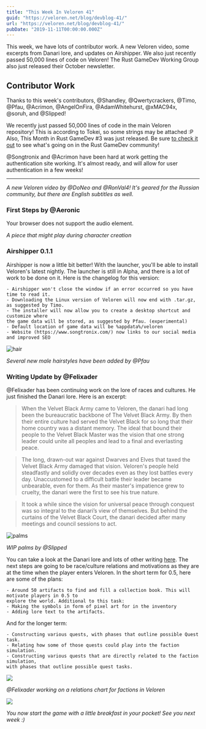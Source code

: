 ```yaml
---
title: "This Week In Veloren 41"
guid: "https://veloren.net/blog/devblog-41/"
url: "https://veloren.net/blog/devblog-41/"
pubDate: "2019-11-11T00:00:00.000Z"
---
```


This week, we have lots of contributor work. A new Veloren video, some excerpts from Danari lore, and updates on Airshipper. We also just recently passed 50,000 lines of code on Veloren! The Rust GameDev Working Group also just released their October newsletter.

Contributor Work
----------------

Thanks to this week's contributors, @Shandley, @Qwertycrackers, @Timo, @Pfau, @Acrimon, @AngelOnFira, @AdamWhitehurst, @xMAC94x, @soruh, and @Slipped!

We recently just passed 50,000 lines of code in the main Veloren repository! This is according to Tokei, so some strings may be attached :P Also, This Month in Rust GameDev #3 was just released. Be sure [to check it out](https://rust-gamedev.github.io/2019/11/07/newsletter-003.html) to see what's going on in the Rust GameDev community!

@Songtronix and @Acrimon have been hard at work getting the authentication site working. It's almost ready, and will allow for user authentication in a few weeks!

* * *

_A new Veloren video by @DoNeo and @RonVal4! It's geared for the Russian community, but there are English subtitles as well._

### First Steps by @Aeronic

 Your browser does not support the audio element.

_A piece that might play during character creation_

### Airshipper 0.1.1

Airshipper is now a little bit better! With the launcher, you'll be able to install Veloren's latest nightly. The launcher is still in Alpha, and there is a lot of work to be done on it. Here is the changelog for this version:

    - Airshipper won't close the window if an error occurred so you have time to read it.
    - Downloading the Linux version of Veloren will now end with .tar.gz, as suggested by Timo.
    - The installer will now allow you to create a desktop shortcut and customize where
    the game data will be stored, as suggested by Pfau. (experimental)
    - Default location of game data will be %appdata%/veloren
    - Website (https://www.songtronix.com/) now links to our social media and improved SEO
    

![hair](https://s3.eu-central-2.wasabisys.com/veloren-blog/cdn/597826574095613962/643102462781423616/screenshot_1573397958545.png)

_Several new male hairstyles have been added by @Pfau_

### Writing Update by @Felixader

@Felixader has been continuing work on the lore of races and cultures. He just finished the Danari lore. Here is an excerpt:

> When the Velvet Black Army came to Veloren, the danari had long been the bureaucratic backbone of The Velvet Black Army. By then their entire culture had served the Velvet Black for so long that their home country was a distant memory. The ideal that bound their people to the Velvet Black Master was the vision that one strong leader could unite all peoples and lead to a final and everlasting peace.

> The long, drawn-out war against Dwarves and Elves that taxed the Velvet Black Army damaged that vision. Veloren's people held steadfastly and solidly over decades even as they lost battles every day. Unaccustomed to a difficult battle their leader became unbearable, even for them. As their master's impatience grew to cruelty, the danari were the first to see his true nature.

> It took a while since the vision for universal peace through conquest was so integral to the danari’s view of themselves. But behind the curtains of the Velvet Black Court, the danari decided after many meetings and council sessions to act.

![palms](https://s3.eu-central-2.wasabisys.com/veloren-blog/cdn/597826574095613962/643101530546765834/unknown.png)

_WIP palms by @Slipped_

You can take a look at the Danari lore and lots of other writing [here](https://docs.google.com/document/d/1WGacLASLkz24l5WDJ8nCe7ONIYTy_5iQoAl5oVsEM_o/edit?usp=sharing). The next steps are going to be race/culture relations and motivations as they are at the time when the player enters Veloren. In the short term for 0.5, here are some of the plans:

    - Around 50 artifacts to find and fill a collection book. This will motivate players in 0.5 to
    explore the world. Additional to this task:
    - Making the symbols in form of pixel art for in the inventory
    - Adding lore text to the artifacts.
    

And for the longer term:

    - Constructing various quests, with phases that outline possible Quest task.
    - Relating how some of those quests could play into the faction simulation.
    - Constructing various quests that are directly related to the faction simulation,
    with phases that outline possible quest tasks.
    

![](/images/blog/devblog-41/20191110_154902.jpg)

_@Felixader working on a relations chart for factions in Veloren_

![](https://s3.eu-central-2.wasabisys.com/veloren-blog/cdn/597826574095613962/643102827681677342/unknown.png)

_You now start the game with a little breakfast in your pocket! See you next week :)_
